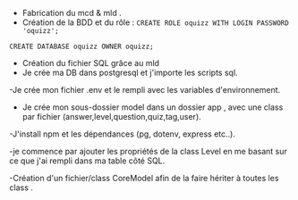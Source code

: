 - Fabrication du mcd & mld .
- Création de la BDD et du rôle : ```CREATE ROLE oquizz WITH LOGIN PASSWORD 'oquizz';```

```CREATE DATABASE oquizz OWNER oquizz;```
- Création du fichier SQL grâce au mld
- Je crée ma DB dans postgresql et j'importe les scripts sql.

-Je crée mon fichier .env et le rempli avec les variables d'environnement.

- Je crée mon sous-dossier model dans un dossier app , avec une class par fichier (answer,level,question,quiz,tag,user).

-J'install npm et les dépendances (pg, dotenv, express etc..).

-je commence par ajouter les propriétés de la class Level en me basant sur ce que j'ai rempli dans ma table côté SQL.

-Création d'un fichier/class CoreModel afin de la faire hériter à toutes les class .